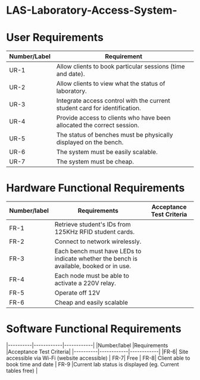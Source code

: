 # LAS-Laboratory-Access-System-

# User Requirements
|Number/Label	|Requirement|
|----------|------------|
|UR-1	| Allow clients to book particular sessions (time and date). |
|UR-2|	Allow clients to view what the status of laboratory.
|UR-3|	Integrate access control with the current student card for identification.
|UR-4|	Provide access to clients who have been allocated the correct session.
|UR-5|	The status of benches must be physically displayed on the bench.
|UR-6|	The system must be easily scalable.
|UR-7|	The system must be cheap.

# Hardware Functional Requirements

|Number/label	|Requirements	|Acceptance Test Criteria|
|----------|------------|------------|
|FR-1	|Retrieve student's IDs from 125KHz RFID student cards.	|
|FR-2	|Connect to network wirelessly.	|
|FR-3	|Each bench must have LEDs to indicate whether the bench is available, booked or in use.|	
|FR-4	|Each node must be able to activate a 220V relay.	|
|FR-5	|Operate off 12V	|
|FR-6	|Cheap and easily scalable	|

# Software Functional Requirements
|----------|------------|------------|
|Number/label	|Requirements	|Acceptance Test Criteria|
|----------|------------|------------|
|FR-6|	Site accessible via Wi-Fi (website accessible)	|
FR-7|	Free	|
FR-8|	Client able to book time and date	|
FR-9	|Current lab status is displayed (eg. Current tables free)	|

